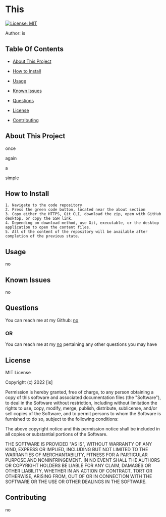 
# This
[![License: MIT](https://img.shields.io/badge/License-MIT-yellow.svg)](https://opensource.org/licenses/MIT)

Author: is

## Table Of Contents


* [About This Project](#about-this-project)
* [How to Install](#how-to-install)
* [Usage](#usage)
* [Known Issues](#known-issues)


* [Questions](#questions)
* [License](#license)
* [Contributing](#contributing)


## About This Project

once

again

a

simple


## How to Install


    1. Navigate to the code repository
    2. Press the green code button, located near the about section
    3. Copy either the HTTPS, Git CLI, download the zip, open with GitHub desktop, or copy the SSH link.
    4. Depending on download method, use Git, executable, or the desktop application to open the content files.
    5. All of the content of the repository will be available after completion of the previous state.
    

## Usage

no



## Known Issues

no









## Questions

You can reach me at my Github: [no](no)

### OR

You can reach me at my [no](mailto:no) pertaining any other questions you may have

## License


MIT License

Copyright (c) 2022 [is]

Permission is hereby granted, free of charge, to any person obtaining a copy
of this software and associated documentation files (the "Software"), to deal
in the Software without restriction, including without limitation the rights
to use, copy, modify, merge, publish, distribute, sublicense, and/or sell
copies of the Software, and to permit persons to whom the Software is
furnished to do so, subject to the following conditions:

The above copyright notice and this permission notice shall be included in all
copies or substantial portions of the Software.

THE SOFTWARE IS PROVIDED "AS IS", WITHOUT WARRANTY OF ANY KIND, EXPRESS OR
IMPLIED, INCLUDING BUT NOT LIMITED TO THE WARRANTIES OF MERCHANTABILITY,
FITNESS FOR A PARTICULAR PURPOSE AND NONINFRINGEMENT. IN NO EVENT SHALL THE
AUTHORS OR COPYRIGHT HOLDERS BE LIABLE FOR ANY CLAIM, DAMAGES OR OTHER
LIABILITY, WHETHER IN AN ACTION OF CONTRACT, TORT OR OTHERWISE, ARISING FROM,
OUT OF OR IN CONNECTION WITH THE SOFTWARE OR THE USE OR OTHER DEALINGS IN THE
SOFTWARE.


## Contributing

no
